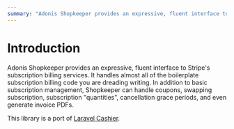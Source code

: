 ```yaml
---
summary: "Adonis Shopkeeper provides an expressive, fluent interface to Stripe's billing services."
---
```


# Introduction

Adonis Shopkeeper provides an expressive, fluent interface to Stripe's subscription billing services. It handles almost all of the boilerplate subscription billing code you are dreading writing. In addition to basic subscription management, Shopkeeper can handle coupons, swapping subscription, subscription "quantities", cancellation grace periods, and even generate invoice PDFs.

This library is a port of [Laravel Cashier](https://laravel.com/docs/11.x/billing).
